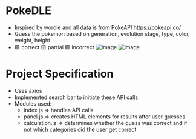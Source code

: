 # PokeDLE
* Inspired by wordle and all data is from PokeAPI https://pokeapi.co/
* Guess the pokemon based on generation, evolution stage, type, color, weight, height
* 🟩 correct 🟨 partial 🟥 incorrect
![image](https://github.com/user-attachments/assets/8fd64378-2577-4bce-ad09-91593cb640cd)
![image](https://github.com/user-attachments/assets/98708295-2e3b-4de5-be37-982ac86e16bb)

# Project Specification
* Uses axios
* Implemented search bar to initiate these API calls
* Modules used:
  * index.js => handles API calls
  * panel.js => creates HTML elements for results after user guesses
  * calculation.js => determines whether the guess was correct and if not which categories did the user get correct

